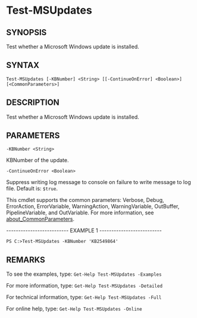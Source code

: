 # Test-MSUpdates

## SYNOPSIS

Test whether a Microsoft Windows update is installed.

## SYNTAX

 `Test-MSUpdates [-KBNumber] <String> [[-ContinueOnError] <Boolean>] [<CommonParameters>]`

## DESCRIPTION

Test whether a Microsoft Windows update is installed.

## PARAMETERS

`-KBNumber <String>`

KBNumber of the update.

`-ContinueOnError <Boolean>`

Suppress writing log message to console on failure to write message to log file. Default is: `$true`.

<CommonParameters>

This cmdlet supports the common parameters: Verbose, Debug, ErrorAction, ErrorVariable, WarningAction, WarningVariable, OutBuffer, PipelineVariable, and OutVariable. For more information, see [about_CommonParameters](https:/go.microsoft.com/fwlink/?LinkID=113216).

-------------------------- EXAMPLE 1 --------------------------

`PS C:>Test-MSUpdates -KBNumber 'KB2549864'`

## REMARKS

To see the examples, type: `Get-Help Test-MSUpdates -Examples`

For more information, type: `Get-Help Test-MSUpdates -Detailed`

For technical information, type: `Get-Help Test-MSUpdates -Full`

For online help, type: `Get-Help Test-MSUpdates -Online`
